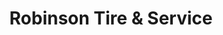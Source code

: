 ---
title: "Robinson Tire & Service"
url: /mercer/robinson-tire-und-service/
shop: Autowerkstatt
---